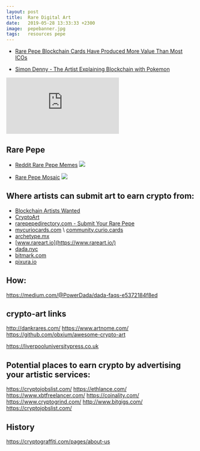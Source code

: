 ```yaml
---
layout: post
title:  Rare Digital Art
date:   2019-05-28 13:33:33 +2300
image:  pepebanner.jpg
tags:   resources pepe
---
```


* [Rare Pepe Blockchain Cards Have Produced More Value Than Most ICOs](https://news.bitcoin.com/rare-pepe-blockchain-cards-produce-more-value-than-most-icos/)

* [Simon Denny - The Artist Explaining Blockchain with Pokemon](https://www.theguardian.com/artanddesign/2016/aug/26/simon-denny-artist-blockchain-pokemon)

<iframe src="https://www.youtube.com/embed/5eLAI-Atl88" frameborder="0" allowfullscreen></iframe>

## Rare Pepe

* [Reddit Rare Pepe Memes](https://www.ohmycat.club/reddit-rare-pepe-memes.html)
  ![](https://infominer.id/rare-digital-art/img/rare-pepe.png)
  

* [Rare Pepe Mosaic](https://mustacheese.deviantart.com/art/Rare-Pepe-Mosaic-NOT-FOR-NORMIES-567803519)
  ![](https://i.imgur.com/addGH5k.jpg)

## Where artists can submit art to earn crypto from:
* [Blockchain Artists Wanted](https://www.artnome.com/news/2018/2/2/blockchain-artists-wanted)
* [CryptoArt](https://cryptoart.com)
* [rarepepedirectory.com - Submit Your Rare Pepe](http://rarepepedirectory.com/?page_id=25)
* [mycuriocards.com](https://mycuriocards.com) \ [community.curio.cards](https://community.curio.cards)
* [archetype.mx](http://archetype.mx)
* [www.rareart.io](https://www.rareart.io/)
* [dada.nyc](https://dada.nyc/)
* [bitmark.com](https://bitmark.com)
* [pixura.io](https://pixura.io/)

## How:
https://medium.com/@PowerDada/dada-faqs-e5372184f8ed

## crypto-art links
http://dankrares.com/
https://www.artnome.com/
https://github.com/obxium/awesome-crypto-art

https://liverpooluniversitypress.co.uk


## Potential places to earn crypto by advertising your artistic services:
https://cryptojobslist.com/
https://ethlance.com/
https://www.xbtfreelancer.com/
https://coinality.com/
https://www.cryptogrind.com/
http://www.bitgigs.com/
https://cryptojobslist.com/

## History
https://cryptograffiti.com/pages/about-us

